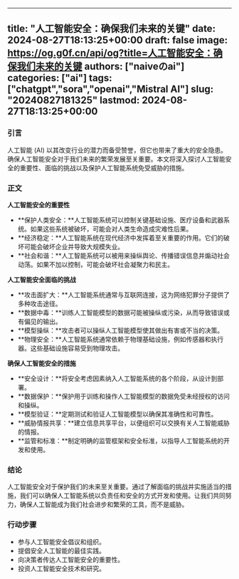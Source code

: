 
---
title: "人工智能安全：确保我们未来的关键"
date: 2024-08-27T18:13:25+00:00
draft: false
image: https://og.g0f.cn/api/og?title=人工智能安全：确保我们未来的关键
authors: ["naiveのai"]
categories: ["ai"]
tags: ["chatgpt","sora","openai","Mistral AI"]
slug: "20240827181325"
lastmod: 2024-08-27T18:13:25+00:00
---
### 引言

人工智能 (AI) 以其改变行业的潜力而备受赞誉，但它也带来了重大的安全隐患。确保人工智能安全对于我们未来的繁荣发展至关重要。本文将深入探讨人工智能安全的重要性、面临的挑战以及保护人工智能系统免受威胁的措施。

### 正文

**人工智能安全的重要性**

* **保护人类安全：**人工智能系统可以控制关键基础设施、医疗设备和武器系统。如果这些系统被破坏，可能会对人类生命造成灾难性后果。
* **经济稳定：**人工智能系统在现代经济中发挥着至关重要的作用。它们的破坏可能会破坏企业并导致大规模失业。
* **社会和谐：**人工智能系统可以被用来操纵舆论、传播错误信息并煽动社会动荡。如果不加以控制，可能会破坏社会凝聚力和民主。

**人工智能安全面临的挑战**

* **攻击面扩大：**人工智能系统通常与互联网连接，这为网络犯罪分子提供了多种攻击途径。
* **数据中毒：**训练人工智能模型的数据可能被操纵或污染，从而导致错误或有偏见的输出。
* **模型操纵：**攻击者可以操纵人工智能模型使其做出有害或不当的决策。
* **物理安全：**人工智能系统通常依赖于物理基础设施，例如传感器和执行器。这些基础设施容易受到物理攻击。

**确保人工智能安全的措施**

* **安全设计：**将安全考虑因素纳入人工智能系统的各个阶段，从设计到部署。
* **数据保护：**保护用于训练和操作人工智能模型的数据免受未经授权的访问和操纵。
* **模型验证：**定期测试和验证人工智能模型以确保其准确性和可靠性。
* **威胁情报共享：**建立信息共享平台，以便组织可以交换有关人工智能威胁的情报。
* **监管和标准：**制定明确的监管框架和安全标准，以指导人工智能系统的开发和使用。

### 结论

人工智能安全对于保护我们的未来至关重要。通过了解面临的挑战并实施适当的措施，我们可以确保人工智能系统以负责任和安全的方式开发和使用。让我们共同努力，确保人工智能成为我们社会进步和繁荣的工具，而不是威胁。

### 行动步骤

* 参与人工智能安全倡议和组织。
* 提倡安全人工智能的最佳实践。
* 向决策者传达人工智能安全的重要性。
* 投资人工智能安全技术和研究。